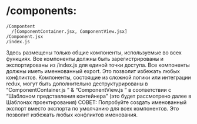# /components:

    /Compontent
      /[ComponentContainer.jsx, ComponentView.jsx]
    /Component.jsx
    /index.js

Здесь размещены только общие компоненты, используемые во всех функциях.
Все компоненты должны быть зарегистрированы и экспортированы из /index.js для единой точки доступа.
Все компоненты должны иметь именнованный export. Это позволит избежать любых конфликтов.
Компоненты, состоящие из сложной логики или интеграции redux, могут быть дополнительно деструктурированы в “ComponentContainer.js ” & “ComponentView.js ” в соответствии с “Шаблоном представления контейнера” (это будет рассмотрено далее в Шаблонах проектирования)
СОВЕТ: Попробуйте создать именованный экспорт вместо экспорта по умолчанию для всех компонентов. Это позволит избежать любых конфликтов именования.
